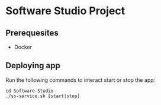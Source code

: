 # Software Studio Project

## Prerequesites
- Docker

## Deploying app
Run the following commands to interact start or stop the app:
```
cd Software-Studio
./ss-service.sh [start|stop]
```